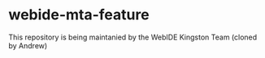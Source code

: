# webide-mta-feature

This repository is being maintanied by the WebIDE Kingston Team (cloned by Andrew)
